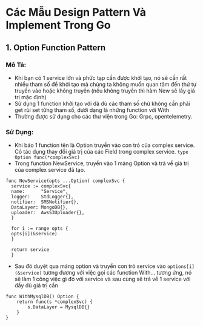 # Các Mẫu Design Pattern Và Implement Trong Go

## 1. Option Function Pattern 

### Mô Tả:
- Khi bạn có 1 service lớn và phức tạp cần được khởi tạo, nó sẽ cần rất nhiều tham số để khởi tạo mà chúng ta không muốn quan tâm đến thứ tự truyền vào hoặc không truyền (nếu không truyền thì hàm New sẽ lấy giá trị mặc định)
- Sử dụng 1 function khởi tạo với đâ đủ các tham số chứ không cần phải get rùi set từng tham số, dưới dạng là những function với With
- Thường được sử dụng cho các thư viện trong Go: Grpc, opentelemetry.

### Sử Dụng:
- Khi báo 1 function tên là Option truyền vào con trỏ của complex service. Có tác dụng thay đổi giá trị của các Field trong complex service. `type Option func(*complexSvc)`
- Trong function NewService, truyền vào 1 mảng Option và trả về giá trị của complex service đã tạo.

```` 
func NewService(opts ...Option) complexSvc {
  service := complexSvc{
  name:      "Service",
  logger:    StdLogger{},
  notifier:  SMSNotifier{},
  DataLayer: MongoDB{},
  uploader:  AwsS3Uploader{},
  }

  for i := range opts {
  opts[i](&service)
  }

  return service
  }
````

- Sau đó duyệt qua mảng option và truyền con trỏ service vào `options[i](&service)` tương đương với việc gọi các function With... tương ứng, nó sẽ làm 1 công việc gì đó với service và sau cùng sẽ trả về 1 service với đầy đủ giá trị cần
````
func WithMysqlDB() Option {
	return func(s *complexSvc) {
		s.DataLayer = MysqlDB{}
	}
}
````